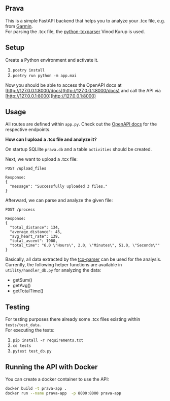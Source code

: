 ## Prava

This is a simple FastAPI backend that helps you to analyze your .tcx file, e.g. from [Garmin](https://connect.garmin.com/).\
For parsing the .tcx file, the [python-tcxparser](https://github.com/vkurup/python-tcxparser) Vinod Kurup is used.

## Setup

Create a Python environment and activate it.

1. `poetry install`
2. `poetry run python -m app.mai`

Now you should be able to access the OpenAPI docs at [http://127.0.0.1:8000/docs](http://127.0.0.1:8000/docs) and call the API via [http://127.0.0.1:8000](http://127.0.0.1:8000)

## Usage

All routes are defined within `app.py`.
Check out the [OpenAPI docs](http://127.0.0.1:8000/docs) for the respective endpoints.

**How can I upload a .tcx file and analyze it?**

On startup SQLlite `prava.db` and a table `activities` should be created.

Next, we want to upload a .tcx file:

```
POST /upload_files

Response:
{
  "message": "Successfully uploaded 3 files."
}
```

Afterward, we can parse and analyze the given file:

```
POST /process

Response:
{
  "total_distance": 134,
  "average_distance": 45,
  "avg_heart_rate": 139,
  "total_ascent": 1900,
  "total_time": "6.0 \"Hours\", 2.0, \"Minutes\", 51.0, \"Seconds\""
}
```

Basically, all data extracted by the [tcx-parser](https://github.com/vkurup/python-tcxparser) can be used for the analysis.\
Currently, the following helper functions are available in `utility/handler_db.py` for analyzing the data:

- getSum()
- getAvg()
- getTotalTime()

## Testing

For testing purposes there already some .tcx files existing within `tests/test_data`.\
For executing the tests:

1. `pip install -r requirements.txt`
2. `cd tests`
3. `pytest test_db.py`

## Running the API with Docker

You can create a docker container to use the API:

```sh
docker build -t prava-app .
docker run --name prava-app  -p 8000:8000 prava-app
```
